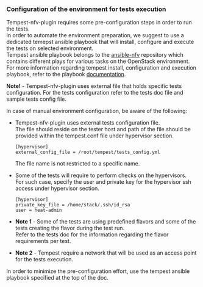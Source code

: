 ### Configuration of the environment for tests execution

Tempest-nfv-plugin requires some pre-configuration steps in order to run the tests.  
In order to automate the environment preparation, we suggest to use a dedicated temepst ansible playbook that will install, configure and execute the tests on selected environment.  
Tempest ansible playbook belongs to the [ansible-nfv](https://github.com/redhat-openstack/ansible-nfv) repository which contains different plays for various tasks on the OpenStack environment.  
For more information regarding tempest install, configuration and execution playbook, refer to the playbook [documentation](https://github.com/redhat-openstack/ansible-nfv/blob/master/docs/tripleo/tester/tempest.md).

**Note!** - Tempest-nfv-plugin uses external file that holds specific tests configuration. For the tests configuration refer to the tests doc file and sample tests config file.

In case of manual environment configuration, be aware of the following:
- Tempest-nfv-plugin uses external tests configuration file.  
  The file should reside on the tester host and path of the file should be provided within the tempest.conf file under hypervisor section.
  ```
  [hypervisor]
  external_config_file = /root/tempest/tests_config.yml
  ```
  The file name is not restricted to a specific name.

- Some of the tests will require to perform checks on the hypervisors.  
  For such case, specify the user and private key for the hypervisor ssh access under hypervisor section.
  ```
  [hypervisor]
  private_key_file = /home/stack/.ssh/id_rsa
  user = heat-admin
  ```

- **Note 1** - Some of the tests are using predefined flavors and some of the tests creating the flavor during the test run.  
  Refer to the tests doc for the information regarding the flavor requirements per test.

- **Note 2** - Tempest require a network that will be used as an access point for the tests execution.

In order to minimize the pre-configuration effort, use the tempest ansible playbook specified at the top of the doc.
